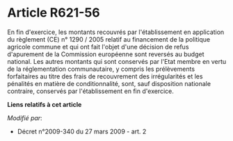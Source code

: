 # Article R621-56

En fin d'exercice, les montants recouvrés par l'établissement en application du règlement (CE) n° 1290 / 2005 relatif au
financement de la politique agricole commune et qui ont fait l'objet d'une décision de refus d'apurement de la Commission
européenne sont reversés au budget national. Les autres montants qui sont conservés par l'Etat membre en vertu de la
réglementation communautaire, y compris les prélèvements forfaitaires au titre des frais de recouvrement des irrégularités et
les pénalités en matière de conditionnalité, sont, sauf disposition nationale contraire, conservés par l'établissement en fin
d'exercice.

**Liens relatifs à cet article**

_Modifié par_:

  - Décret n°2009-340 du 27 mars 2009 - art. 2
